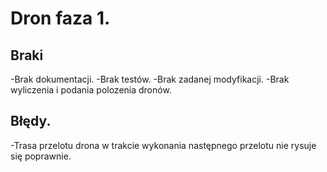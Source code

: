 # Dron faza 1.


## Braki
-Brak dokumentacji.
-Brak testów.
-Brak zadanej modyfikacji.
-Brak wyliczenia i podania polozenia dronów.

## Błędy.
-Trasa przelotu drona w trakcie wykonania następnego przelotu nie rysuje się poprawnie.

